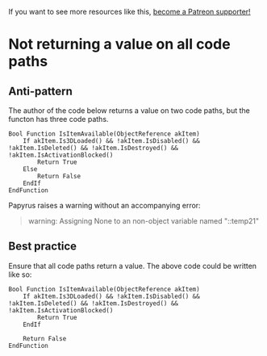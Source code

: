 <!-- TITLE: Not returning a value on all code paths -->

If you want to see more resources like this, [become a Patreon supporter!](https://www.patreon.com/fireundubh) 

# Not returning a value on all code paths

## Anti-pattern

The author of the code below returns a value on two code paths, but the functon has three code paths.

```
Bool Function IsItemAvailable(ObjectReference akItem)
	If akItem.Is3DLoaded() && !akItem.IsDisabled() && !akItem.IsDeleted() && !akItem.IsDestroyed() && !akItem.IsActivationBlocked()
		Return True
	Else
		Return False
	EndIf
EndFunction
```

Papyrus raises a warning without an accompanying error:

> warning: Assigning None to an non-object variable named "::temp21"

## Best practice

Ensure that all code paths return a value. The above code could be written like so:

```
Bool Function IsItemAvailable(ObjectReference akItem)
	If akItem.Is3DLoaded() && !akItem.IsDisabled() && !akItem.IsDeleted() && !akItem.IsDestroyed() && !akItem.IsActivationBlocked()
		Return True
	EndIf
	
	Return False
EndFunction
```
